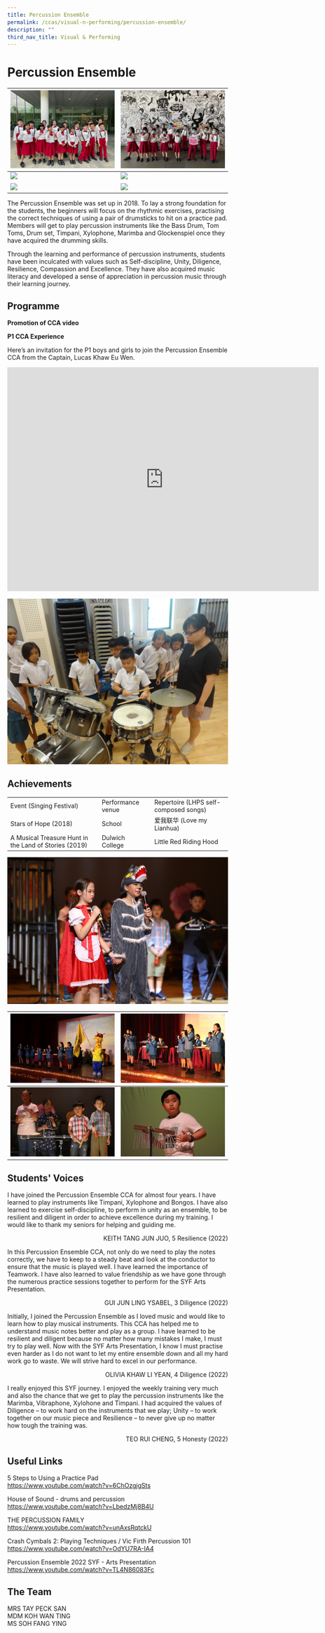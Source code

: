 ```yaml
---
title: Percussion Ensemble
permalink: /ccas/visual-n-performing/percussion-ensemble/
description: ""
third_nav_title: Visual & Performing
---
```

# **Percussion Ensemble**



| ![](/images/CCAs/Percussion%20Ensemble/1photo.jpeg) | ![](/images/CCAs/Percussion%20Ensemble/2photo.jpeg) | 
| -------- | -------- | 
| ![](/images/CCAs/Percussion%20Ensemble/3photo.jpg)     |  ![](/images/CCAs/Percussion%20Ensemble/4photo.jpg)   | 
| ![](/images/CCAs/Percussion%20Ensemble/5photo.jpg)     | ![](/images/CCAs/Percussion%20Ensemble/6photo.jpg)     | 

The Percussion Ensemble was set up in 2018. To lay a strong foundation for the students, the beginners will focus on the rhythmic exercises, practising the correct techniques of using a pair of drumsticks to hit on a practice pad. Members will get to play percussion instruments like the Bass Drum, Tom Toms, Drum set, Timpani, Xylophone, Marimba and Glockenspiel once they have acquired the drumming skills.

Through the learning and performance of percussion instruments, students have been inculcated with values such as Self-discipline, Unity, Diligence, Resilience, Compassion and Excellence. They have also acquired music literacy and developed a sense of appreciation in percussion music through their learning journey.


## **Programme**

**Promotion of CCA video**

**P1 CCA Experience**  

Here’s an invitation for the P1 boys and girls to join the Percussion Ensemble CCA from the Captain, Lucas Khaw Eu Wen.

<iframe width="711" height="511" src="https://www.youtube.com/embed/LpzZF9BRBUc" title="Percussion Ensemble" frameborder="0" allow="accelerometer; autoplay; clipboard-write; encrypted-media; gyroscope; picture-in-picture" allowfullscreen=""></iframe>

![](/images/CCAs/Percussion%20Ensemble/CCA%20Experience.jpg)



## **Achievements**

|                      |                   |               |
|--------------|--------------|---------------|
| Event (Singing Festival)                              | Performance venue | Repertoire (LHPS self-composed songs) |
| Stars of Hope (2018)                                  | School            | 爱我联华 (Love my Lianhua)            |
| A Musical Treasure Hunt in the Land of Stories (2019) | Dulwich College   | Little Red Riding Hood                |


![](/images/CCAs/Percussion%20Ensemble/Achievement%205.jpg) 

| ![](/images/CCAs/Percussion%20Ensemble/Achievement%202.jpg) |  ![](/images/CCAs/Percussion%20Ensemble/Achievement%201.jpg) | 
| -------- | -------- | 
| ![](/images/CCAs/Percussion%20Ensemble/Achievement%203.jpg)     |  ![](/images/CCAs/Percussion%20Ensemble/Achievement%204.jpg)   | 


## **Students' Voices**

I have joined the Percussion Ensemble CCA for almost four years. I have learned to play instruments like Timpani, Xylophone and Bongos. I have also learned to exercise self-discipline, to perform in unity as an ensemble, to be resilient and diligent in order to achieve excellence during my training. I would like to thank my seniors for helping and guiding me.

 <p style="text-align: right"> KEITH TANG JUN JUO, 5 Resilience (2022)<br></p>

In this Percussion Ensemble CCA, not only do we need to play the notes correctly, we have to keep to a steady beat and look at the conductor to ensure that the music is played well. I have learned the importance of Teamwork. I have also learned to value friendship as we have gone through the numerous practice sessions together to perform for the SYF Arts Presentation.

 <p style="text-align: right">GUI JUN LING YSABEL, 3 Diligence (2022)<br></p>

Initially, I joined the Percussion Ensemble as I loved music and would like to learn how to play musical instruments. This CCA has helped me to understand music notes better and play as a group. I have learned to be resilient and diligent because no matter how many mistakes I make, I must try to play well. Now with the SYF Arts Presentation, I know I must practise even harder as I do not want to let my entire ensemble down and all my hard work go to waste. We will strive hard to excel in our performance.

 <p style="text-align: right">OLIVIA KHAW LI YEAN, 4 Diligence (2022)<br></p>

I really enjoyed this SYF journey. I enjoyed the weekly training very much and also the chance that we get to play the percussion instruments like the Marimba, Vibraphone, Xylohone and Timpani. I had acquired the values of Diligence – to work hard on the instruments that we play; Unity – to work together on our music piece and Resilience – to never give up no matter how tough the training was.

 <p style="text-align: right"> TEO RUI CHENG, 5 Honesty (2022)<br></p>

## Useful Links

5 Steps to Using a Practice Pad    
<a href="https://www.youtube.com/watch?v=6ChOzgjgSts" target="_blank">https://www.youtube.com/watch?v=6ChOzgjgSts</a>

House of Sound - drums and percussion   
<a href="https://www.youtube.com/watch?v=LbedzMj8B4U" target="_blank">https://www.youtube.com/watch?v=LbedzMj8B4U</a>

THE PERCUSSION FAMILY   
<a href="https://www.youtube.com/watch?v=unAxsRqtckU" target="_blank">https://www.youtube.com/watch?v=unAxsRqtckU</a>

Crash Cymbals 2: Playing Techniques / Vic Firth Percussion 101    
<a href="https://www.youtube.com/watch?v=OdYU7RA-IA4" target="_blank">https://www.youtube.com/watch?v=OdYU7RA-IA4</a>


Percussion Ensemble 2022 SYF - Arts Presentation
  <a href="https://www.youtube.com/watch?v=TL4N86083Fc" target="_blank">https://www.youtube.com/watch?v=TL4N86083Fc</a>


## The Team

MRS TAY PECK SAN<br>
MDM KOH WAN TING<br>
MS SOH FANG YING
